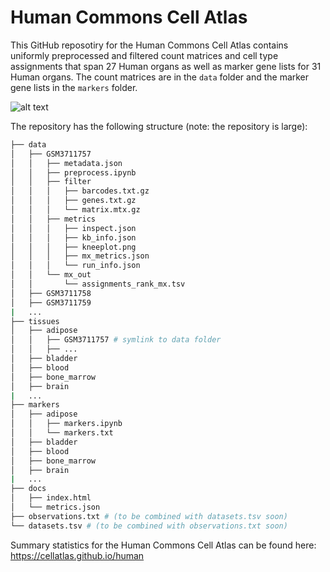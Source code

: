 # Human Commons Cell Atlas
This GitHub reposotiry for the Human Commons Cell Atlas contains uniformly preprocessed and filtered count matrices and cell type assignments that span 27 Human organs as well as marker gene lists for 31 Human organs. The count matrices are in the `data` folder and the marker gene lists in the `markers` folder. 

![alt text](https://github.com/cellatlas/human/blob/main/docs/vetruvian_man.png?raw=true)

The repository has the following structure (note: the repository is large):

```bash
├── data
│   ├── GSM3711757
│   │   ├── metadata.json
│   │   ├── preprocess.ipynb
│   │   ├── filter
│   │   │   ├── barcodes.txt.gz
│   │   │   ├── genes.txt.gz
│   │   │   └── matrix.mtx.gz
│   │   ├── metrics
│   │   │   ├── inspect.json
│   │   │   ├── kb_info.json
│   │   │   ├── kneeplot.png
│   │   │   ├── mx_metrics.json
│   │   │   └── run_info.json
│   │   └── mx_out
│   │       └── assignments_rank_mx.tsv
│   ├── GSM3711758
│   ├── GSM3711759
|   ...
├── tissues
│   ├── adipose
│   │   ├── GSM3711757 # symlink to data folder
│   │   ├── ...
│   ├── bladder
│   ├── blood
│   ├── bone_marrow
│   ├── brain
|   ...
├── markers
│   ├── adipose
│   │   ├── markers.ipynb
│   │   └── markers.txt
│   ├── bladder
│   ├── blood
│   ├── bone_marrow
│   ├── brain
|   ...
├── docs
│   ├── index.html
│   └── metrics.json
├── observations.txt # (to be combined with datasets.tsv soon)
└── datasets.tsv # (to be combined with observations.txt soon)
```

Summary statistics for the Human Commons Cell Atlas can be found here: https://cellatlas.github.io/human
